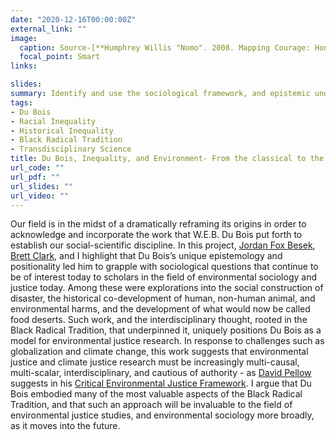 ```yaml
---
date: "2020-12-16T00:00:00Z"
external_link: ""
image:
  caption: Source-[**Humphrey Willis "Nomo". 2008. Mapping Courage: Honoring W.E.B. Du Bois & Engine #11.**](https://map.muralarts.org/)
  focal_point: Smart
links:

slides:
summary: Identify and use the sociological framework, and epistemic underpinnings, of W.E.B. Du Bois to better integrate the analysis of social control, resource use, land use change, and sustainable development.
tags:
- Du Bois 
- Racial Inequality
- Historical Inequality
- Black Radical Tradition
- Transdisciplinary Science
title: Du Bois, Inequality, and Environment- From the classical to the cutting edge
url_code: ""
url_pdf: ""
url_slides: ""
url_video: ""
---
```


Our field is in the midst of a dramatically reframing its origins in order to acknowledge and incorporate the work that W.E.B. Du Bois put forth to establish our social-scientific discipline. In this project, [Jordan Fox Besek](/author/jordan-fox-besek/), [Brett Clark](/author/brett-clark/), and I highlight that Du Bois’s unique epistemology and positionality led him to grapple with sociological questions that continue to be of interest today to scholars in the field of environmental sociology and justice today. Among these were explorations into the social construction of disaster, the historical co-development of human, non-human animal, and environmental harms, and the development of what would now be called food deserts. Such work, and the interdisciplinary thought, rooted in the Black Radical Tradition, that underpinned it, uniquely positions Du Bois as a model for environmental justice research. In response to challenges such as globalization and climate change, this work suggests that environmental justice and climate justice research must be increasingly multi-causal, multi-scalar, interdisciplinary, and cautious of authority - as [David Pellow](https://www.es.ucsb.edu/david-n-pellow) suggests in his [Critical Environmental Justice Framework](https://bookshop.org/books/what-is-critical-environmental-justice-9780745679389/9780745679389). I argue that Du Bois embodied many of the most valuable aspects of the Black Radical Tradition, and that such an approach will be invaluable to the field of environmental justice studies, and environmental sociology more broadly, as it moves into the future.